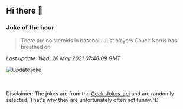 ## Hi there 👋

### Joke of the hour
<!-- joke -->
>There are no steroids in baseball. Just players Chuck Norris has breathed on.
<!-- /joke -->

*Last update: Wed, 26 May 2021 07:48:09 GMT*

[![Update joke](https://github.com/nclskfm/nclskfm/actions/workflows/joke.yml/badge.svg)](https://github.com/nclskfm/nclskfm/actions/workflows/joke.yml)

<br><br>
Disclaimer: The jokes are from the [Geek-Jokes-api](https://github.com/sameerkumar18/geek-joke-api) and are randomly selected. That's why they are unfortunately often not funny. :D
